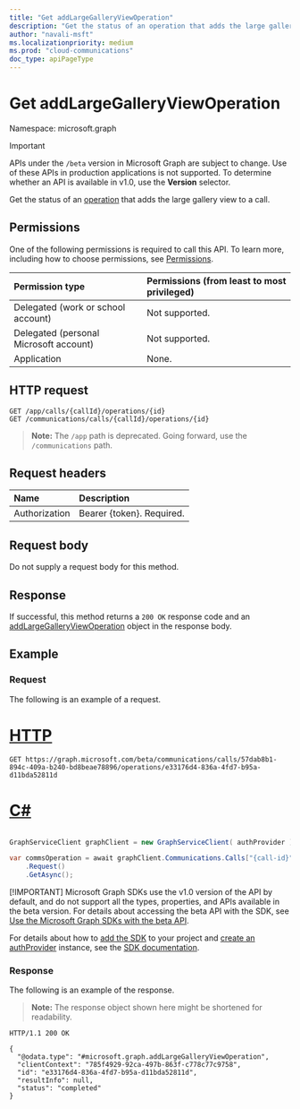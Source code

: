 ```yaml
---
title: "Get addLargeGalleryViewOperation"
description: "Get the status of an operation that adds the large gallery view to a call."
author: "navali-msft"
ms.localizationpriority: medium
ms.prod: "cloud-communications"
doc_type: apiPageType
---
```


# Get addLargeGalleryViewOperation

Namespace: microsoft.graph

> [!IMPORTANT]
> APIs under the `/beta` version in Microsoft Graph are subject to change. Use of these APIs in production applications is not supported. To determine whether an API is available in v1.0, use the **Version** selector.

Get the status of an [operation](../resources/addlargegalleryviewoperation.md) that adds the large gallery view to a call.

## Permissions

One of the following permissions is required to call this API. To learn more, including how to choose permissions, see [Permissions](/graph/permissions-reference).

| Permission type | Permissions (from least to most privileged)                  |
| :-------------- | :----------------------------------------------------------- |
| Delegated (work or school account)     | Not supported.                        |
| Delegated (personal Microsoft account) | Not supported.                        |
| Application                            | None.                                 |

## HTTP request
<!-- { "blockType": "ignored" } -->
```http
GET /app/calls/{callId}/operations/{id}
GET /communications/calls/{callId}/operations/{id}
```

> **Note:** The `/app` path is deprecated. Going forward, use the `/communications` path.

## Request headers

| Name          | Description               |
|:--------------|:--------------------------|
| Authorization | Bearer {token}. Required. |

## Request body

Do not supply a request body for this method.

## Response

If successful, this method returns a `200 OK` response code and an [addLargeGalleryViewOperation](../resources/addlargegalleryviewoperation.md) object in the response body.

## Example

### Request

The following is an example of a request.


# [HTTP](#tab/http)
<!-- {
  "blockType": "request",
  "name": "get-addLargeGalleryViewOperation-1"
}-->

```msgraph-interactive
GET https://graph.microsoft.com/beta/communications/calls/57dab8b1-894c-409a-b240-bd8beae78896/operations/e33176d4-836a-4fd7-b95a-d11bda52811d
```

# [C#](#tab/csharp)

```csharp

GraphServiceClient graphClient = new GraphServiceClient( authProvider );

var commsOperation = await graphClient.Communications.Calls["{call-id}"].Operations["{commsOperation-id}"]
	.Request()
	.GetAsync();

```


 [!IMPORTANT]
 Microsoft Graph SDKs use the v1.0 version of the API by default, and do not support all the types, properties, and APIs available in the beta version. For details about accessing the beta API with the SDK, see [Use the Microsoft Graph SDKs with the beta API](/graph/sdks/use-beta).

 For details about how to [add the SDK](/graph/sdks/sdk-installation) to your project and [create an authProvider](/graph/sdks/choose-authentication-providers) instance, see the [SDK documentation](/graph/sdks/sdks-overview).

### Response

The following is an example of the response.

> **Note:** The response object shown here might be shortened for readability.

<!-- {
  "blockType": "response",
  "name": "get-addLargeGalleryViewOperation-1",
  "truncated": true,
  "@odata.type": "microsoft.graph.addLargeGalleryViewOperation"
} -->
```http
HTTP/1.1 200 OK

{
  "@odata.type": "#microsoft.graph.addLargeGalleryViewOperation",
  "clientContext": "785f4929-92ca-497b-863f-c778c77c9758",
  "id": "e33176d4-836a-4fd7-b95a-d11bda52811d",
  "resultInfo": null,
  "status": "completed"
}
```

<!-- uuid: 8fcb5dbc-d5aa-4681-8e31-b001d5168d79
2015-10-25 14:57:30 UTC -->
<!--
{
  "type": "#page.annotation",
  "description": "Get the status of addLargeGalleryView operation.",
  "keywords": "",
  "section": "documentation",
  "tocPath": "",
  "suppressions": [
  ]
}
-->


